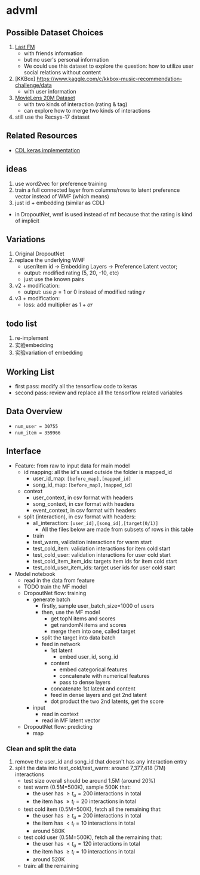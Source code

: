 # advml

## Possible Dataset Choices

1. [Last FM](https://grouplens.org/datasets/hetrec-2011/)
    - with friends information
    - but no user's personal information
    - We could use this dataset to explore the question: how to utilize user social relations without content
2. [KKBox] https://www.kaggle.com/c/kkbox-music-recommendation-challenge/data
    - with user information
3. [MovieLens 20M Dataset](https://www.kaggle.com/grouplens/movielens-20m-dataset/data)
    - with two kinds of interaction (rating & tag)
    - can explore how to merge two kinds of interactions
4. still use the Recsys-17 dataset

## Related Resources

- [CDL keras implementation](https://github.com/zoujun123/Keras-CDL/blob/master/CDL.py)

## ideas

1. use word2vec for preference training
2. train a full connected layer from columns/rows to latent preference vector instead of WMF (which means)
3. just id + embedding (similar as CDL)

- in DropoutNet, wmf is used instead of mf because that the rating is kind of implicit

## Variations

1. Original DropoutNet
2. replace the underlying WMF
    - user/item id -> Embedding Layers -> Preference Latent vector;
    - output: modified rating (5, 20, -10, etc)
    - just use the known pairs
3. v2 + modification:
    - output: use $p = 1$ or $0$ instead of modified rating $r$
4. v3 + modification:
    - loss: add multiplier as $1 + \alpha r$

## todo list

1. re-implement
2. 实验embedding
3. 实验variation of embedding

## Working List

- first pass: modify all the tensorflow code to keras
- second pass: review and replace all the tensorflow related variables


## Data Overview

- `num_user = 30755`
- `num_item = 359966`


## Interface

- Feature: from raw to input data for main model
    - id mapping: all the id's used outside the folder is mapped_id
        - user_id_map: `[before_map],[mapped_id]`
        - song_id_map: `[before_map],[mapped_id]`
    - context
        - user_context, in csv format with headers
        - song_context, in csv format with headers
        - event_context, in csv format with headers
    - split (interaction), in csv format with headers:
        - all_interaction: `[user_id],[song_id],[target(0/1)]`
            - All the files below are made from subsets of rows in this table
        - train
        - test_warm, validation interactions for warm start
        - test_cold_item: validation interactions for item cold start
        - test_cold_user: validation interactions for user cold start
        - test_cold_item_item_ids: targets item ids for item cold start
        - test_cold_user_item_ids: target user ids for user cold start
- Model notebook
    - read in the data from feature
    - TODO train the MF model
    - DropoutNet flow: training
        - generate batch
            - firstly, sample user_batch_size=1000 of users
            - then, use the MF model
                - get topN items and scores
                - get randomN items and scores
                - merge them into one, called target
            - split the target into data batch
            - feed in network
                - 1st latent
                    - embed user_id, song_id
                - content
                    - embed categorical features
                    - concatenate with numerical features
                    - pass to dense layers
                - concatenate 1st latent and content
                - feed in dense layers and get 2nd latent
                - dot product the two 2nd latents, get the score
        - input
            - read in context
            - read in MF latent vector
    - DropoutNet flow: predicting
        - map


### Clean and split the data

1. remove the user_id and song_id that doesn't has any interaction entry
2. split the data into test_cold/test_warm: around 7,377,418 (7M) interactions
    - test size overall should be around 1.5M (around 20%)
    - test warm (0.5M=500K), sample 500K that:
        - the user has $\ge t_u=200$ interactions in total
        - the item has $\ge t_i=20$ interactions in total
    - test cold item (0.5M=500K), fetch all the remaining that:
        - the user has $\ge t_u=200$ interactions in total
        - the item has $< t_i=10$ interactions in total
        - around 580K
    - test cold user (0.5M=500K), fetch all the remaining that:
        - the user has $< t_u=120$ interactions in total
        - the item has $\ge t_i=10$ interactions in total
        - around 520K
    - train: all the remaining